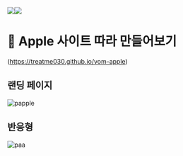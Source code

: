 <img src="https://img.shields.io/badge/html-E34F26?style=for-the-badge&logo=html5&logoColor=white"><img src="https://img.shields.io/badge/css-1572B6?style=for-the-badge&logo=css3&logoColor=white">

# 🍎 Apple 사이트 따라 만들어보기
(https://treatme030.github.io/vom-apple)

## 랜딩 페이지

![papple](https://user-images.githubusercontent.com/74355328/147442160-06ab99bb-64bd-4f8f-aeac-a157a044d8fa.gif)

## 반응형

![paa](https://user-images.githubusercontent.com/74355328/147442274-e6f2506c-351d-4121-9423-518a139bf2b5.gif)
